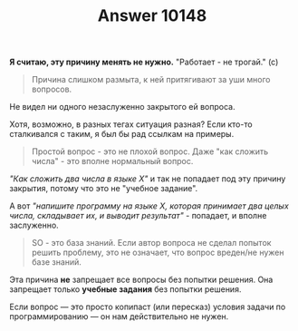 ﻿---
title: "Answer 10148"
se.owner.user_id: 215103
se.owner.display_name: "HolyBlackCat"
se.owner.link: "https://ru.meta.stackoverflow.com/users/215103/holyblackcat"
se.answer_id: 10148
se.question_id: 10141
se.post_type: answer
se.score: 8
se.is_accepted: False
---
<p><strong>Я считаю, эту причину менять не нужно.</strong> "Работает - не трогай." (с)</p>

<blockquote>
  <p>Причина слишком размыта, к ней притягивают за уши много вопросов.</p>
</blockquote>

<p>Не видел ни одного незаслуженно закрытого ей вопроса.</p>

<p>Хотя, возможно, в разных тегах ситуация разная? Если кто-то сталкивался с таким, я был бы рад ссылкам на примеры.</p>

<blockquote>
  <p>Простой вопрос - это не плохой вопрос. Даже "как сложить числа" - это вполне нормальный вопрос.</p>
</blockquote>

<p><em>"Как сложить два числа в языке Х"</em> и так не попадает под эту причину закрытия, потому что это не "учебное задание".</p>

<p>А вот <em>"напишите программу на языке Х, которая принимает два целых числа, складывает их, и выводит результат"</em> - попадает, и вполне заслуженно.</p>

<blockquote>
  <p>SO - это база знаний. Если автор вопроса не сделал попыток решить проблему, это не означает, что вопрос вреден/не нужен базе знаний.</p>
</blockquote>

<p>Эта причина <strong>не</strong> запрещает все вопросы без попытки решения. Она запрещает только <strong>учебные задания</strong> без попытки решения.</p>

<p>Если вопрос — это просто копипаст (или пересказ) условия задачи по программированию — он нам действительно не нужен.</p>
